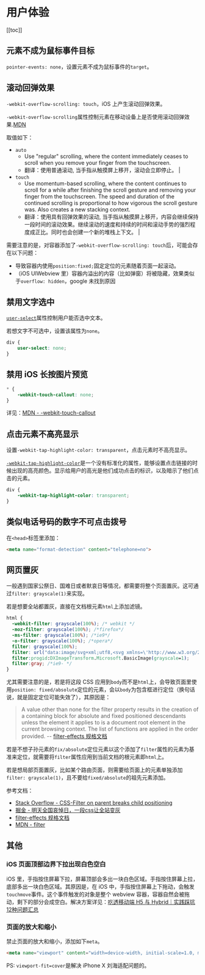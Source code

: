 # 用户体验

[[toc]]

## 元素不成为鼠标事件目标

`pointer-events: none`，设置元素不成为鼠标事件的`target`。

## 滚动回弹效果

`-webkit-overflow-scrolling: touch`，iOS 上产生滚动回弹效果。

`-webkit-overflow-scrolling`属性控制元素在移动设备上是否使用滚动回弹效果.[MDN](https://developer.mozilla.org/zh-CN/docs/Web/CSS/-webkit-overflow-scrolling)

取值如下：

- `auto`
  - Use "regular" scrolling, where the content immediately ceases to scroll when you remove your finger from the touchscreen.
  - 翻译：使用普通滚动, 当手指从触摸屏上移开，滚动会立即停止。                                                                                                                   |
- `touch`
  - Use momentum-based scrolling, where the content continues to scroll for a while after finishing the scroll gesture and removing your finger from the touchscreen. The speed and duration of the continued scrolling is proportional to how vigorous the scroll gesture was. Also creates a new stacking context.
  - 翻译：使用具有回弹效果的滚动, 当手指从触摸屏上移开，内容会继续保持一段时间的滚动效果。继续滚动的速度和持续的时间和滚动手势的强烈程度成正比。同时也会创建一个新的堆栈上下文。 |

需要注意的是，对容器添加了`-webkit-overflow-scrolling: touch`后，可能会存在以下问题：

- 导致容器内使用`position:fixed;`固定定位的元素随着页面一起滚动。
- （iOS UIWebview 里）容器内溢出的内容（比如弹窗）将被隐藏，效果类似于`overflow: hidden`，google 未找到原因

## 禁用文字选中

[`user-select`](https://developer.mozilla.org/zh-CN/docs/Web/CSS/user-select)属性控制用户能否选中文本。

若想文字不可选中，设置该属性为`none`。

```css
div {
    user-select: none;
}
```

## 禁用 iOS 长按图片预览

```css
* {
    -webkit-touch-callout: none;
}
```

详见：[MDN - -webkit-touch-callout](https://developer.mozilla.org/zh-CN/docs/Web/CSS/-webkit-touch-callout)

## 点击元素不高亮显示

设置`-webkit-tap-highlight-color: transparent`，点击元素时不高亮显示。

[`-webkit-tap-highlight-color`](https://developer.mozilla.org/zh-CN/docs/Web/CSS/-webkit-tap-highlight-color)是一个没有标准化的属性，能够设置点击链接的时候出现的高亮颜色。显示给用户的高光是他们成功点击的标识，以及暗示了他们点击的元素。

```css
div {
    -webkit-tap-highlight-color: transparent;
}
```

## 类似电话号码的数字不可点击拨号

在`<head>`标签里添加：

```html
<meta name="format-detection" content="telephone=no">
```

## 网页置灰

一般遇到国家公祭日、国难日或者默哀日等情况，都需要将整个页面置灰。这可通过`filter: grayscale(1)`来实现。

若是想要全站都置灰，直接在文档根元素`html`上添加滤镜。

```css
html {
  -webkit-filter: grayscale(100%); /* webkit */
  -moz-filter: grayscale(100%); /*firefox*/
  -ms-filter: grayscale(100%); /*ie9*/
  -o-filter: grayscale(100%); /*opera*/
  filter: grayscale(100%);
  filter: url("data:image/svg+xml;utf8,<svg xmlns=\'http://www.w3.org/2000/svg\'><filter id=\'grayscale\'><feColorMatrix type=\'matrix\' values=\'0.3333 0.3333 0.3333 0 0 0.3333 0.3333 0.3333 0 0 0.3333 0.3333 0.3333 0 0 0 0 0 1 0\'/></filter></svg>#grayscale");
  filter:progid:DXImageTransform.Microsoft.BasicImage(grayscale=1);
  filter:gray; /*ie9- */
}
```

尤其需要注意的是，若是将这段 CSS 应用到`body`而不是`html`上，会导致页面里使用`position: fixed/absolute`定位的元素，会以`body`为包含框进行定位（换句话说，就是固定定位可能失效了），其原因是：

> A value other than none for the filter property results in the creation of a containing block for absolute and fixed positioned descendants unless the element it applies to is a document root element in the current browsing context. The list of functions are applied in the order provided. -- [filter-effects 规格文档](https://drafts.fxtf.org/filter-effects/#FilterProperty)

若是不想子孙元素的`fix/absolute`定位元素以这个添加了`filter`属性的元素为基准来定位，就需要将`filter`属性应用到当前文档的根元素即`html`上。

若是想局部页面置灰，比如某个路由页面，则需要给页面上的元素单独添加`filter: grayscale(1)`，且不要给`fixed/absolute`的祖先元素添加。

参考文档：

- [Stack Overflow - CSS-Filter on parent breaks child positioning](https://stackoverflow.com/questions/52937708/css-filter-on-parent-breaks-child-positioning)
- [掘金 - 明天全国哀悼日，一段css让全站变灰](https://juejin.im/post/5e86e221e51d4546ce27b99c)
- [filter-effects 规格文档](https://drafts.fxtf.org/filter-effects/#FilterProperty)
- [MDN - filter](https://developer.mozilla.org/zh-CN/docs/Web/CSS/filter)

## 其他

### iOS 页面顶部边界下拉出现白色空白

iOS 里，手指按住屏幕下拉，屏幕顶部会多出一块白色区域。手指按住屏幕上拉，底部多出一块白色区域。其原因是，在 iOS 中，手指按住屏幕上下拖动，会触发`touchmove`事件。这个事件触发的对象是整个 webview 容器，容器自然会被拖动，剩下的部分会成空白。解决方案详见：[吃透移动端 H5 与 Hybrid｜实践踩坑12种问题汇总](https://mp.weixin.qq.com/s/5qrkNYQgUunm1UbT4QPgBg)

### 页面的放大和缩小

禁止页面的放大和缩小，添加如下`meta`。

```html
<meta name="viewport" content="width=device-width, initial-scale=1.0, maximum-scale=1.0, minimum-scale=1.0, user-scalable=no, viewport-fit=cover" />
```

PS: `viewport-fit=cover`是解决 iPhone X 刘海适配问题的。
